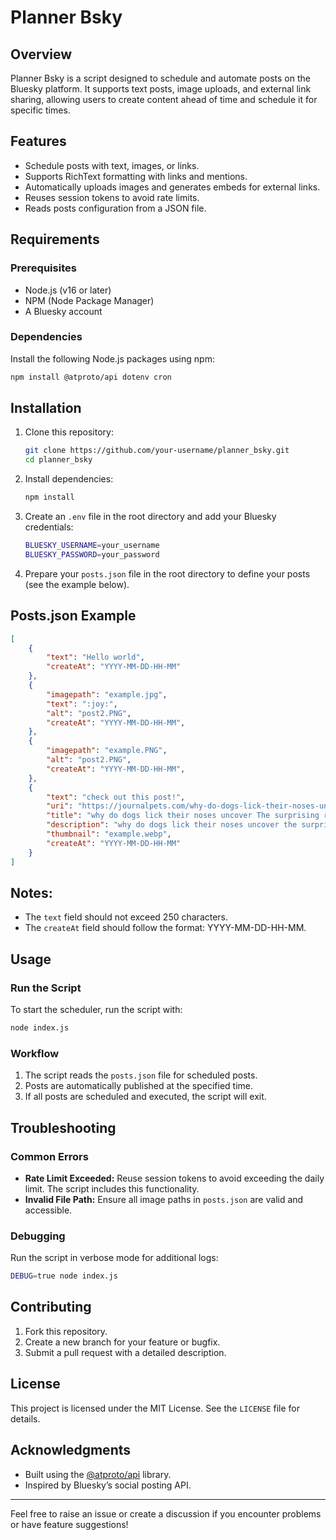 # Planner Bsky

## Overview
Planner Bsky is a script designed to schedule and automate posts on the Bluesky platform. It supports text posts, image uploads, and external link sharing, allowing users to create content ahead of time and schedule it for specific times.

## Features
- Schedule posts with text, images, or links.
- Supports RichText formatting with links and mentions.
- Automatically uploads images and generates embeds for external links.
- Reuses session tokens to avoid rate limits.
- Reads posts configuration from a JSON file.

## Requirements

### Prerequisites
- Node.js (v16 or later)
- NPM (Node Package Manager)
- A Bluesky account

### Dependencies
Install the following Node.js packages using npm:
```bash
npm install @atproto/api dotenv cron
```

## Installation
1. Clone this repository:
   ```bash
   git clone https://github.com/your-username/planner_bsky.git
   cd planner_bsky
   ```

2. Install dependencies:
   ```bash
   npm install
   ```

3. Create an `.env` file in the root directory and add your Bluesky credentials:
   ```bash
   BLUESKY_USERNAME=your_username
   BLUESKY_PASSWORD=your_password
   ```


4. Prepare your `posts.json` file in the root directory to define your posts (see the example below).

## Posts.json Example
```json
[
    {
        "text": "Hello world",
        "createAt": "YYYY-MM-DD-HH-MM"
    },
    {
        "imagepath": "example.jpg",
        "text": ":joy:",
        "alt": "post2.PNG",
        "createAt": "YYYY-MM-DD-HH-MM",
    },
    {
        "imagepath": "example.PNG",
        "alt": "post2.PNG",
        "createAt": "YYYY-MM-DD-HH-MM",
    },
    {
        "text": "check out this post!",
        "uri": "https://journalpets.com/why-do-dogs-lick-their-noses-uncover-the-surprising-reasons/",
        "title": "why do dogs lick their noses uncover The surprising reasons",
        "description": "why do dogs lick their noses uncover the surprising reasons",
        "thumbnail": "example.webp",
        "createAt": "YYYY-MM-DD-HH-MM"
    }
]
```
## Notes:
- The `text` field should not exceed 250 characters.
- The `createAt` field should follow the format: YYYY-MM-DD-HH-MM.

## Usage

### Run the Script
To start the scheduler, run the script with:
```bash
node index.js
```

### Workflow
1. The script reads the `posts.json` file for scheduled posts.
2. Posts are automatically published at the specified time.
3. If all posts are scheduled and executed, the script will exit.

## Troubleshooting

### Common Errors
- **Rate Limit Exceeded:** Reuse session tokens to avoid exceeding the daily limit. The script includes this functionality.
- **Invalid File Path:** Ensure all image paths in `posts.json` are valid and accessible.

### Debugging
Run the script in verbose mode for additional logs:
```bash
DEBUG=true node index.js
```

## Contributing

1. Fork this repository.
2. Create a new branch for your feature or bugfix.
3. Submit a pull request with a detailed description.

## License
This project is licensed under the MIT License. See the `LICENSE` file for details.

## Acknowledgments
- Built using the [@atproto/api](https://github.com/bluesky-social/atproto) library.
- Inspired by Bluesky’s social posting API.

---
Feel free to raise an issue or create a discussion if you encounter problems or have feature suggestions!

